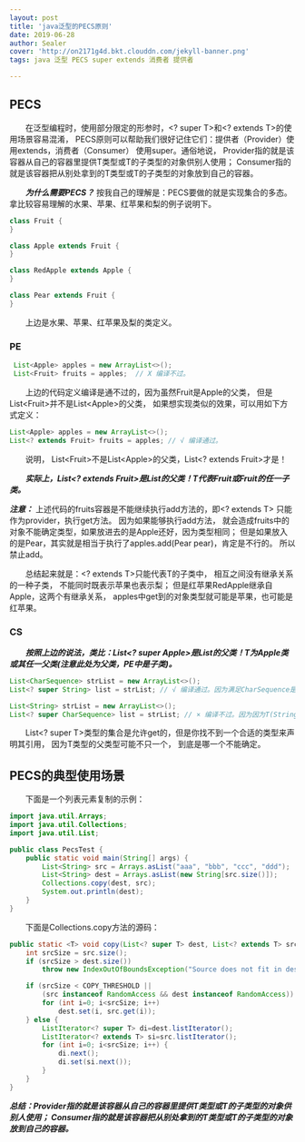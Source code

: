 ```yaml
---
layout: post
title: 'java泛型的PECS原则'
date: 2019-06-28
author: Sealer
cover: 'http://on2171g4d.bkt.clouddn.com/jekyll-banner.png'
tags: java 泛型 PECS super extends 消费者 提供者  

---
```


## PECS
　　在泛型编程时，使用部分限定的形参时，<? super T>和<? extends T>的使用场景容易混淆，
PECS原则可以帮助我们很好记住它们：提供者（Provider）使用extends，消费者（Consumer）
使用super。通俗地说， Provider指的就是该容器从自己的容器里提供T类型或T的子类型的对象供别人使用；
Consumer指的就是该容器把从别处拿到的T类型或T的子类型的对象放到自己的容器。

　　**_为什么需要PECS？_** 按我自己的理解是：PECS要做的就是实现集合的多态。拿比较容易理解的水果、苹果、红苹果和梨的例子说明下。
```java
class Fruit {
}

class Apple extends Fruit {
}

class RedApple extends Apple {
}

class Pear extends Fruit {
}
```

　　上边是水果、苹果、红苹果及梨的类定义。

### PE
```java
 List<Apple> apples = new ArrayList<>();
 List<Fruit> fruits = apples;  // X 编译不过。
```
　　上边的代码定义编译是通不过的，因为虽然Fruit是Apple的父类，
但是List&lt;Fruit&gt;并不是List&lt;Apple&gt;的父类， 如果想实现类似的效果，可以用如下方式定义：
 ```java
 List<Apple> apples = new ArrayList<>();
 List<? extends Fruit> fruits = apples; // √ 编译通过。
 ```
 　　说明， List&lt;Fruit>不是List&lt;Apple&gt;的父类，List<? extends Fruit>才是！
 
 　　**_实际上，List<? extends Fruit>是List<T>的父类！T代表Fruit或Fruit的任一子类。_**
 
**_注意：_**
上述代码的fruits容器是不能继续执行add方法的，即<? extends T> 只能作为provider，执行get方法。
因为如果能够执行add方法， 就会造成fruits中的对象不能确定类型，如果放进去的是Apple还好，因为类型相同；
但是如果放入的是Pear，其实就是相当于执行了apples.add(Pear pear)，肯定是不行的。 所以禁止add。

　　总结起来就是：<? extends T>只能代表T的子类中， 相互之间没有继承关系的一种子类， 不能同时既表示苹果也表示梨；
但是红苹果RedApple继承自Apple，这两个有继承关系， apples中get到的对象类型就可能是苹果，也可能是红苹果。 

### CS
　　**_按照上边的说法，类比：List<? super Apple>是List<T>的父类！T为Apple类或其任一父类(注意此处为父类，PE中是子类)。_**

```java
List<CharSequence> strList = new ArrayList<>();
List<? super String> list = strList; // √ 编译通过。因为满足CharSequence是String的父类。
```

```java
List<String> strList = new ArrayList<>();
List<? super CharSequence> list = strList; // × 编译不过。因为因为T(String)不为CharSequence的父类。
```
　　List<? super T>类型的集合是允许get的，但是你找不到一个合适的类型来声明其引用， 因为T类型的父类型可能不只一个， 到底是哪一个不能确定。

## PECS的典型使用场景

　　下面是一个列表元素复制的示例：
```java
import java.util.Arrays;
import java.util.Collections;
import java.util.List;

public class PecsTest {
    public static void main(String[] args) {
        List<String> src = Arrays.asList("aaa", "bbb", "ccc", "ddd");
        List<String> dest = Arrays.asList(new String[src.size()]);
        Collections.copy(dest, src);
        System.out.println(dest);
    }
}
```
　　下面是Collections.copy方法的源码：
```java
public static <T> void copy(List<? super T> dest, List<? extends T> src) {
    int srcSize = src.size();
    if (srcSize > dest.size())
        throw new IndexOutOfBoundsException("Source does not fit in dest");

    if (srcSize < COPY_THRESHOLD ||
        (src instanceof RandomAccess && dest instanceof RandomAccess)) {
        for (int i=0; i<srcSize; i++)
            dest.set(i, src.get(i));
    } else {
        ListIterator<? super T> di=dest.listIterator();
        ListIterator<? extends T> si=src.listIterator();
        for (int i=0; i<srcSize; i++) {
            di.next();
            di.set(si.next());
        }
    }
}
```
**_总结：Provider指的就是该容器从自己的容器里提供T类型或T的子类型的对象供别人使用；
   Consumer指的就是该容器把从别处拿到的T类型或T的子类型的对象放到自己的容器。_**
